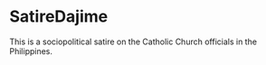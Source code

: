 # SatireDajime
This is a sociopolitical satire on the Catholic Church officials in the Philippines.

